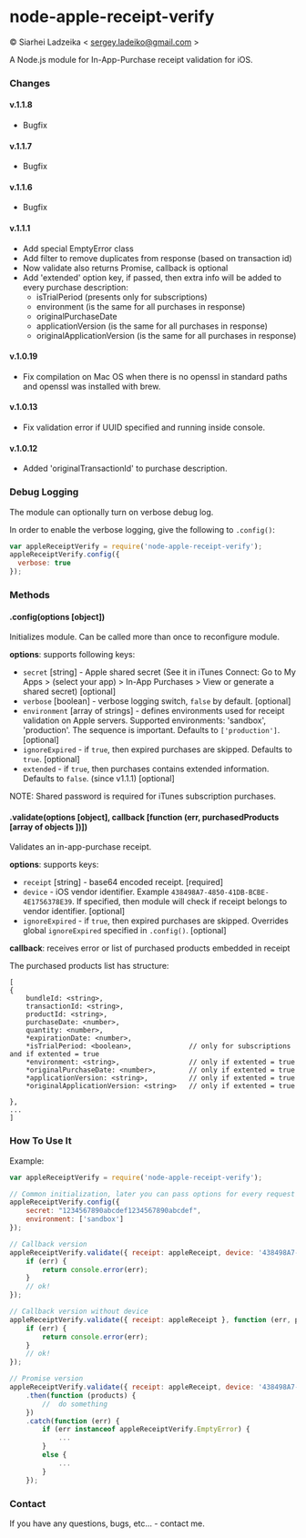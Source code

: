 # node-apple-receipt-verify

© Siarhei Ladzeika < <sergey.ladeiko@gmail.com> >

A Node.js module for In-App-Purchase receipt validation for iOS.

### Changes

#### v.1.1.8
* Bugfix

#### v.1.1.7
* Bugfix

#### v.1.1.6
* Bugfix

#### v.1.1.1
* Add special EmptyError class
* Add filter to remove duplicates from response (based on transaction id)
* Now validate also returns Promise, callback is optional
* Add 'extended' option key, if passed, then extra info will be added to every purchase description:
  * isTrialPeriod (presents only for subscriptions)
  * environment (is the same for all purchases in response)
  * originalPurchaseDate
  * applicationVersion (is the same for all purchases in response)
  * originalApplicationVersion (is the same for all purchases in response)

#### v.1.0.19
* Fix compilation on Mac OS when there is no openssl in standard paths and openssl was installed with brew.

#### v.1.0.13
* Fix validation error if UUID specified and running inside console.

#### v.1.0.12
* Added 'originalTransactionId' to purchase description. 

### Debug Logging

The module can optionally turn on verbose debug log.

In order to enable the verbose logging, give the following to `.config()`:

```javascript
var appleReceiptVerify = require('node-apple-receipt-verify');
appleReceiptVerify.config({
  verbose: true
});
```

### Methods

#### .config(options [object])

Initializes module. Can be called more than once to reconfigure module.

**options**: supports following keys:
- `secret` [string] - Apple shared secret (See it in iTunes Connect: Go to My Apps > (select your app) > In-App Purchases > View or generate a shared secret) [optional]
- `verbose` [boolean] - verbose logging switch, `false` by default. [optional]
- `environment` [array of strings] - defines environments used for receipt validation on Apple servers. Supported environments: 'sandbox', 'production'. The sequence is important. Defaults to `['production']`. [optional]
- `ignoreExpired` - if `true`, then expired purchases are skipped. Defaults to `true`. [optional]
- `extended` - if `true`, then purchases contains extended information. Defaults to `false`. (since v1.1.1) [optional]


NOTE: Shared password is required for iTunes subscription purchases.

#### .validate(options [object], callback [function (err, purchasedProducts [array of objects ])])

Validates an in-app-purchase receipt.

**options**: supports keys:
- `receipt` [string] - base64 encoded receipt. [required]
- `device` - iOS vendor identifier. Example `438498A7-4850-41DB-BCBE-4E1756378E39`. If specified, then module will check if receipt belongs to vendor identifier. [optional]
- `ignoreExpired` - if `true`, then expired purchases are skipped. Overrides global `ignoreExpired` specified in `.config()`. [optional]

**callback**:  receives error or list of purchased products embedded in receipt

The purchased products list has structure:

```
[
{
    bundleId: <string>,
    transactionId: <string>,
    productId: <string>,
    purchaseDate: <number>,
    quantity: <number>,
    *expirationDate: <number>,
    *isTrialPeriod: <boolean>,              // only for subscriptions and if extented = true
    *environment: <string>,                 // only if extented = true
    *originalPurchaseDate: <number>,        // only if extented = true
    *applicationVersion: <string>,          // only if extented = true
    *originalApplicationVersion: <string>   // only if extented = true

},
...
]
```

### How To Use It

Example:

```javascript
var appleReceiptVerify = require('node-apple-receipt-verify');

// Common initialization, later you can pass options for every request in options
appleReceiptVerify.config({
    secret: "1234567890abcdef1234567890abcdef",
    environment: ['sandbox']
});

// Callback version
appleReceiptVerify.validate({ receipt: appleReceipt, device: '438498A7-4850-41DB-BCBE-4E1756378E39' }, function (err, products) {
    if (err) {
        return console.error(err);
    }
    // ok!
});

// Callback version without device
appleReceiptVerify.validate({ receipt: appleReceipt }, function (err, products) {
    if (err) {
        return console.error(err);
    }
    // ok!
});

// Promise version
appleReceiptVerify.validate({ receipt: appleReceipt, device: '438498A7-4850-41DB-BCBE-4E1756378E39' })
    .then(function (products) {
        //  do something
    })
    .catch(function (err) {
        if (err instanceof appleReceiptVerify.EmptyError) {
            ...
        }
        else {
            ...
        }
    });
```

### Contact

If you have any questions, bugs, etc... - contact me.
